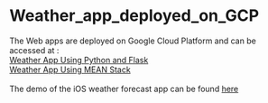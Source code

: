 # Weather_app_deployed_on_GCP

The Web apps are deployed on Google Cloud Platform and can be accessed at : </br>
[Weather App Using Python and Flask](https://csci-571-assignment-2-2024.uw.r.appspot.com)</br>
[Weather App Using MEAN Stack](https://csci-571-assignment-3-2024.wl.r.appspot.com/)</br>
</br>
The demo of the iOS weather forecast app can be found [here](https://drive.google.com/file/d/1AxT9mk6VQmhGXtEim6ZX_Lszz2CLoraI/view) 



